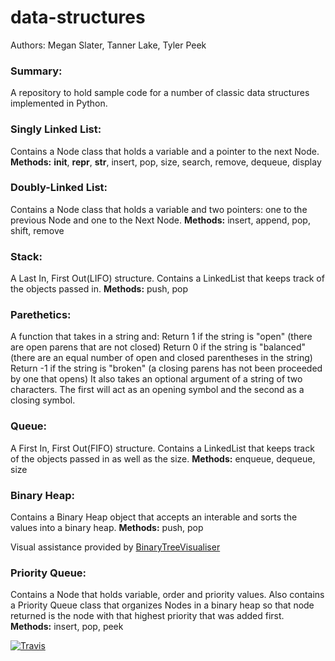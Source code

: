 # data-structures
Authors: Megan Slater, Tanner Lake, Tyler Peek

### Summary:
A repository to hold sample code for a number of classic data structures implemented in Python.


### Singly Linked List:
Contains a Node class that holds a variable and a pointer to the next Node.
**Methods:** __init__, __repr__, __str__, insert, pop, size, search, remove, dequeue, display

### Doubly-Linked List:
Contains a Node class that holds a variable and two pointers: one to the previous Node and one to the Next Node.
**Methods:** insert, append, pop, shift, remove

### Stack:
A Last In, First Out(LIFO) structure.  Contains a LinkedList that keeps track of the objects passed in.
**Methods:** push, pop

### Parethetics:
A function that takes in a string and:
    Return 1 if the string is "open" (there are open parens that are not closed)
    Return 0 if the string is "balanced" (there are an equal number of open and closed parentheses in the string)
    Return -1 if the string is "broken" (a closing parens has not been proceeded by one that opens)
It also takes an optional argument of a string of two characters. The first will act as an opening symbol and the second as a closing symbol.

### Queue:
A First In, First Out(FIFO) structure.  Contains a LinkedList that keeps track of the objects passed in as well as the size.
**Methods:**  enqueue, dequeue, size


### Binary Heap:
Contains a Binary Heap object that accepts an interable and sorts the values into a binary heap.
**Methods:**  push, pop

Visual assistance provided by [BinaryTreeVisualiser](http://btv.melezinek.cz/binary-heap.html)

### Priority Queue:
Contains a Node that holds variable, order and priority values.  Also contains a Priority Queue class that organizes Nodes in a binary heap so that node returned is the node with that highest priority that was added first.
**Methods:**  insert, pop, peek

[![Travis](https://travis-ci.org/tlake/data-structures.svg)](https://travis-ci.org/tlake/data-structures.svg)